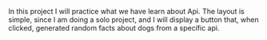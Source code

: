 In this project I will practice what we have learn about Api. The layout is simple, since I am doing a solo project, and I will display a button that, when clicked, generated random facts about dogs from a specific api.
